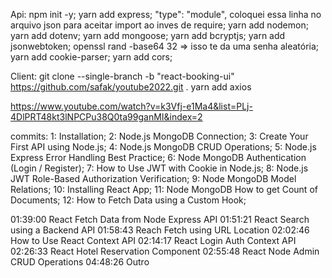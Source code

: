 Api:
npm init -y;
yarn add express;
"type": "module", coloquei essa linha no arquivo json para aceitar import ao inves de require;
yarn add nodemon;
yarn add dotenv;
yarn add mongoose;
yarn add bcryptjs;
yarn add jsonwebtoken;
openssl rand -base64 32 => isso te da uma senha aleatória;
yarn add cookie-parser;
yarn add cors;

Client: 
git clone --single-branch -b "react-booking-ui" https://github.com/safak/youtube2022.git .
yarn add axios



https://www.youtube.com/watch?v=k3Vfj-e1Ma4&list=PLj-4DlPRT48kt3lNPCPu38Q0ta99ganMI&index=2


commits:
1: Installation;
2: Node.js MongoDB Connection;
3: Create Your First API using Node.js;
4: Node.js MongoDB CRUD Operations;
5: Node.js Express Error Handling Best Practice;
6: Node MongoDB Authentication (Login / Register);
7: How to Use JWT with Cookie in Node.js;
8: Node.js JWT Role-Based Authorization Verification;
9: Node MongoDB Model Relations;
10: Installing React App;
11: Node MongoDB How to get Count of Documents;
12: How to Fetch Data using a Custom Hook;

<!-- ================= -->

01:39:00 React Fetch Data from Node Express API
01:51:21 React Search using a Backend API
01:58:43 Reach Fetch using URL Location
02:02:46 How to Use React Context API
02:14:17 React Login Auth Context API
02:26:33 React Hotel Reservation Component
02:55:48 React Node Admin CRUD Operations
04:48:26 Outro
